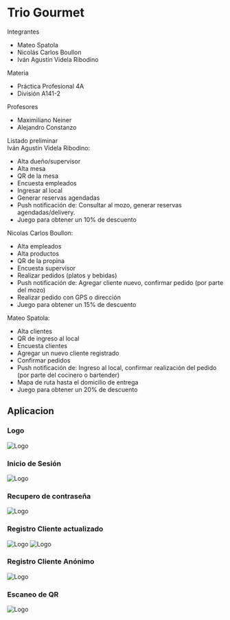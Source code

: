 # Trio Gourmet  
Integrantes
* Mateo Spatola
* Nicolás Carlos Boullon
* Iván Agustín Videla Ribodino

Materia
* Práctica Profesional 4A
* División A141-2

Profesores
* Maximiliano Neiner
* Alejandro Constanzo

Listado preliminar  
Iván Agustín Videla Ribodino:
* Alta dueño/supervisor
* Alta mesa
* QR de la mesa
* Encuesta empleados
* Ingresar al local
* Generar reservas agendadas
* Push notificación de: Consultar al mozo, generar reservas agendadas/delivery.
* Juego para obtener un 10% de descuento

Nicolas Carlos Boullon:
* Alta empleados
* Alta productos
* QR de la propina
* Encuesta supervisor
* Realizar pedidos (platos y bebidas)
* Push notificación de: Agregar cliente nuevo, confirmar pedido (por parte del mozo)
* Realizar pedido con GPS o dirección
* Juego para obtener un 15% de descuento

Mateo Spatola:
* Alta clientes
* QR de ingreso al local
* Encuesta clientes
* Agregar un nuevo cliente registrado
* Confirmar pedidos
* Push notificación de: Ingreso al local, confirmar realización del pedido (por parte del cocinero o bartender)
* Mapa de ruta hasta el domicilio de entrega
* Juego para obtener un 20% de descuento

## Aplicacion

### Logo

![Logo](src/assets/icons/icon-512.webp)


### Inicio de Sesión

![Logo](src/assets/readme/loginpic.png)

### Recupero de contraseña

![Logo](src/assets/readme/olvidepassword.png)

### Registro Cliente actualizado

![Logo](src/assets/readme/registroClienteUno.png) ![Logo](src/assets/readme/registroClienteDos.png)

### Registro Cliente Anónimo

![Logo](src/assets/readme/registroClienteAnonimo.png)

### Escaneo de QR

![Logo](src/assets/readme/escanearQR.png)
